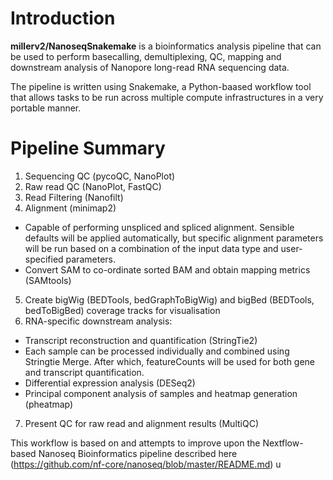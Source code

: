 # Introduction
**millerv2/NanoseqSnakemake** is a bioinformatics analysis pipeline that can be used to perform basecalling, demultiplexing, QC, mapping and downstream analysis of Nanopore long-read RNA sequencing data.

The pipeline is written using Snakemake, a Python-baased workflow tool that allows tasks to be run across multiple compute infrastructures in a very portable manner.

# Pipeline Summary
1. Sequencing QC (pycoQC, NanoPlot)
2. Raw read QC (NanoPlot, FastQC)
3. Read Filtering (Nanofilt)
4. Alignment (minimap2)
  - Capable of performing unspliced and spliced alignment. Sensible defaults will be applied automatically, but specific alignment parameters will be run based on a combination of the input data type and user-specified parameters.
  - Convert SAM to co-ordinate sorted BAM and obtain mapping metrics (SAMtools)
5. Create bigWig (BEDTools, bedGraphToBigWig) and bigBed (BEDTools, bedToBigBed) coverage tracks for visualisation
6. RNA-specific downstream analysis:
  - Transcript reconstruction and quantification (StringTie2)
  - Each sample can be processed individually and combined using Stringtie Merge. After which, featureCounts will be used for both gene and transcript      quantification.
  - Differential expression analysis (DESeq2)
  - Principal component analysis of samples and heatmap generation (pheatmap)
7. Present QC for raw read and alignment results (MultiQC)

This workflow is based on and attempts to improve upon the Nextflow-based Nanoseq Bioinformatics pipeline described here (https://github.com/nf-core/nanoseq/blob/master/README.md) u

